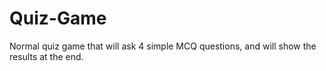 # Quiz-Game
Normal quiz game that will ask 4 simple MCQ questions, and will show the results at the end.
